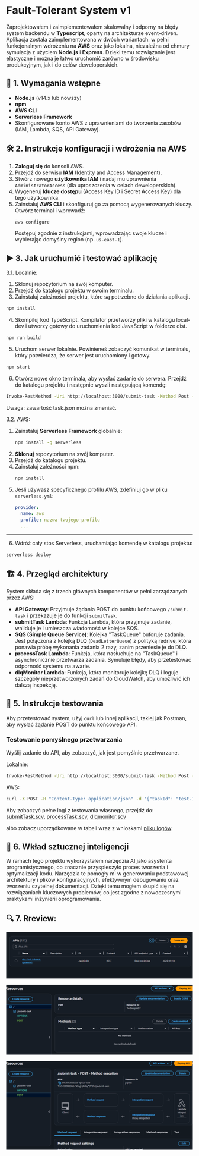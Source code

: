 # Fault-Tolerant System v1

Zaprojektowałem i zaimplementowałem skalowalny i odporny na błędy system backendu w **Typescript**, oparty na architekturze event-driven. Aplikacja została zaimplementowana w dwóch wariantach: w pełni funkcjonalnym wdrożeniu na **AWS** oraz jako lokalna, niezależna od chmury symulacja z użyciem **Node.js** i **Express**. Dzięki temu rozwiązanie jest elastyczne i można je łatwo uruchomić zarówno w środowisku produkcyjnym, jak i do celów deweloperskich.

## 🚀 1. Wymagania wstępne

* **Node.js** (v14.x lub nowszy)
* **npm**
* **AWS CLI**
* **Serverless Framework**
* Skonfigurowane konto AWS z uprawnieniami do tworzenia zasobów (IAM, Lambda, SQS, API Gateway).

## 🛠️ 2. Instrukcje konfiguracji i wdrożenia na AWS

1.  **Zaloguj się** do konsoli AWS.
2.  Przejdź do serwisu **IAM** (Identity and Access Management).
3.  Stwórz nowego **użytkownika IAM** i nadaj mu uprawnienia `AdministratorAccess` (dla uproszczenia w celach deweloperskich).
4.  Wygeneruj **klucze dostępu** (Access Key ID i Secret Access Key) dla tego użytkownika.
5.  Zainstaluj **AWS CLI** i skonfiguruj go za pomocą wygenerowanych kluczy. Otwórz terminal i wprowadź:
    ```bash
    aws configure
    ```
    Postępuj zgodnie z instrukcjami, wprowadzając swoje klucze i wybierając domyślny region (np. `us-east-1`).

## ▶️ 3. Jak uruchumić i testować aplikację

3.1. Localnie:

1. Sklonuj repozytorium na swój komputer.
2. Przejdź do katalogu projektu w swoim terminalu.
3. Zainstaluj zależności projektu, które są potrzebne do działania aplikacji.
```Bash
npm install
```
4. Skompiluj kod TypeScript. Kompilator przetworzy pliki w katalogu local-dev i utworzy gotowy do uruchomienia kod JavaScript w folderze dist.

```Bash
npm run build
```
5. Uruchom serwer lokalnie. Powinieneś zobaczyć komunikat w terminalu, który potwierdza, że serwer jest uruchomiony i gotowy.

```Bash
npm start
```
6. Otwórz nowe okno terminala, aby wysłać zadanie do serwera. Przejdź do katalogu projektu i następnie wyszli następującą komendę:
```bash
Invoke-RestMethod -Uri http://localhost:3000/submit-task -Method Post -ContentType "application/json" -Body (Get-Content -Path task.json -Raw)
```
Uwaga: zawartość task.json można zmeniać.

3.2. AWS:

1.  Zainstaluj **Serverless Framework** globalnie:
    ```bash
    npm install -g serverless
    ```
2.  **Sklonuj** repozytorium na swój komputer.
3.  Przejdź do katalogu projektu.
4.  Zainstaluj zależności npm:
    ```bash
    npm install
    ```
5.  Jeśli używasz specyficznego profilu AWS, zdefiniuj go w pliku `serverless.yml`:
    ```yaml
    provider:
      name: aws
      profile: nazwa-twojego-profilu
      ...
    ```

---

6. Wdróż cały stos Serverless, uruchamiając komendę w katalogu projektu:
```bash
serverless deploy
```

## 🏗️ 4. Przegląd architektury

System składa się z trzech głównych komponentów w pełni zarządzanych przez AWS:

* **API Gateway**: Przyjmuje żądania POST do punktu końcowego `/submit-task` i przekazuje je do funkcji `submitTask`.
* **submitTask Lambda**: Funkcja Lambda, która przyjmuje zadanie, waliduje je i umieszcza wiadomość w kolejce SQS.
* **SQS (Simple Queue Service)**: Kolejka "TaskQueue" buforuje zadania. Jest połączona z kolejką DLQ (`DeadLetterQueue`) z polityką redrive, która ponawia próbę wykonania zadania 2 razy, zanim przeniesie je do DLQ.
* **processTask Lambda**: Funkcja, która nasłuchuje na "TaskQueue" i asynchronicznie przetwarza zadania. Symuluje błędy, aby przetestować odporność systemu na awarie.
* **dlqMonitor Lambda**: Funkcja, która monitoruje kolejkę DLQ i loguje szczegóły nieprzetworzonych zadań do CloudWatch, aby umożliwić ich dalszą inspekcję.



## 🧪 5. Instrukcje testowania

Aby przetestować system, użyj `curl` lub innej aplikacji, takiej jak Postman, aby wysłać żądanie POST do punktu końcowego API.

### Testowanie pomyślnego przetwarzania

Wyślij zadanie do API, aby zobaczyć, jak jest pomyślnie przetwarzane.

Lokalnie:
```bash
Invoke-RestMethod -Uri http://localhost:3000/submit-task -Method Post -ContentType "application/json" -Body (Get-Content -Path task.json -Raw)
````

AWS:
```bash
curl -X POST -H "Content-Type: application/json" -d '{"taskId": "test-1", "payload": {"user": "test-user", "action": "test-success"}}' [URL_TWOJEGO_API_GATEWAY]/submit-task
```
Aby zobaczyć pełne logi z testowania własnego, przejdź do: [submitTask.scv](logi/submitTask_logs.csv),  [processTask.scv](logi/processTask_logs.csv),  [dlqmonitor.scv](logi/dlqmonitor_logs.csv)

albo zobacz uporządkowane w tabeli wraz z wnioskami [pliku logów](test_logs.md).

 ## 🧠 6. Wkład sztucznej inteligencji
W ramach tego projektu wykorzystałem narzędzia AI jako asystenta programistycznego, co znacznie przyspieszyło proces tworzenia i optymalizacji kodu. Narzędzia te pomogły mi w generowaniu podstawowej architektury i plików konfiguracyjnych, efektywnym debugowaniu oraz tworzeniu czytelnej dokumentacji. Dzięki temu mogłem skupić się na rozwiązaniach kluczowych problemów, co jest zgodne z nowoczesnymi praktykami inżynierii oprogramowania.

## 🔍 7. Rreview:

![Zrzut ekranu](preview_github/1.png)

![Zrzut ekranu](preview_github/2.png)

![Zrzut ekranu](preview_github/3.png)
